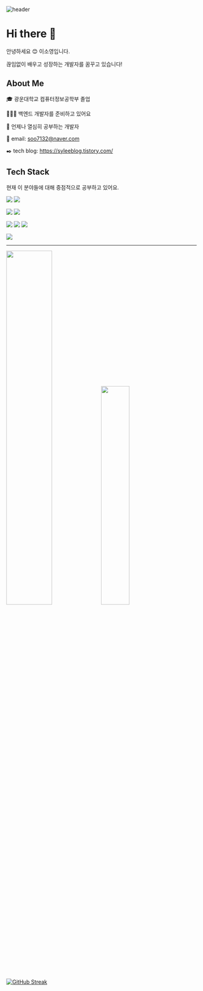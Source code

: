 <!--
**gitSoyoungLee/gitSoyoungLee** is a ✨ _special_ ✨ repository because its `README.md` (this file) appears on your GitHub profile.

Here are some ideas to get you started:

- 🔭 I’m currently working on ...
- 🌱 I’m currently learning ...
- 👯 I’m looking to collaborate on ...
- 🤔 I’m looking for help with ...
- 💬 Ask me about ...
- 📫 How to reach me: ...
- 😄 Pronouns: ...
- ⚡ Fun fact: ...
-->

![header](https://capsule-render.vercel.app/api?type=waving&color=gradient&height=300&section=header&text=Welcome%20To%20Github!&fontSize=70)

# Hi there 👋

안녕하세요 😊 이소영입니다.

끊임없이 배우고 성장하는 개발자를 꿈꾸고 있습니다!



## About Me
🎓 광운대학교 컴퓨터정보공학부 졸업

👩🏻‍💻 백엔드 개발자를 준비하고 있어요

💪 언제나 열심히 공부하는 개발자

📨 email: soo7132@naver.com

✒️ tech blog: https://syleeblog.tistory.com/




## Tech Stack

현재 이 분야들에 대해 중점적으로 공부하고 있어요.

<img src="https://img.shields.io/badge/java-007396?style=for-the-badge&logo=java&logoColor=white">  <img src="https://img.shields.io/badge/spring-6DB33F?style=for-the-badge&logo=spring&logoColor=white"> 

<img src="https://img.shields.io/badge/amazonaws-232F3E?style=for-the-badge&logo=amazonaws&logoColor=white"> 
<img src="https://img.shields.io/badge/Docker-2496ED?style=for-the-badge&logo=docker&logoColor=white"> 

<img src="https://img.shields.io/badge/database-007396?style=for-the-badge&logo=java&logoColor=white"> <img src="https://img.shields.io/badge/postgreSQL-4169E1?style=for-the-badge&logo=postgresql&logoColor=white"> <img src="https://img.shields.io/badge/mysql-4479A1?style=for-the-badge&logo=mysql&logoColor=white"> 

<img src="https://img.shields.io/badge/github-181717?style=for-the-badge&logo=github&logoColor=white">


---

<p align="left" width="100%">
  <img src="https://github-readme-stats.vercel.app/api?username=gitSoyoungLee" width="49%"/>
  <img src="https://github-readme-stats.vercel.app/api/top-langs/?username=gitSoyoungLee&layout=compact" width="38.5%"/>
</p>


[![GitHub Streak](https://streak-stats.demolab.com?user=gitSoyoungLee)](https://git.io/streak-stats)
